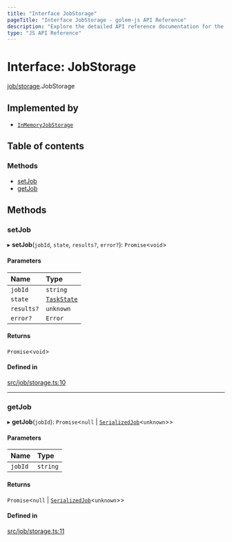```yaml
---
title: "Interface JobStorage"
pageTitle: "Interface JobStorage - golem-js API Reference"
description: "Explore the detailed API reference documentation for the Interface JobStorage within the golem-js SDK for the Golem Network."
type: "JS API Reference"
---
```

# Interface: JobStorage

[job/storage](../modules/job_storage).JobStorage

## Implemented by

- [`InMemoryJobStorage`](../classes/job_storage.InMemoryJobStorage)

## Table of contents

### Methods

- [setJob](job_storage.JobStorage#setjob)
- [getJob](job_storage.JobStorage#getjob)

## Methods

### setJob

▸ **setJob**(`jobId`, `state`, `results?`, `error?`): `Promise`\<`void`\>

#### Parameters

| Name | Type |
| :------ | :------ |
| `jobId` | `string` |
| `state` | [`TaskState`](../enums/task_task.TaskState) |
| `results?` | `unknown` |
| `error?` | `Error` |

#### Returns

`Promise`\<`void`\>

#### Defined in

[src/job/storage.ts:10](https://github.com/golemfactory/golem-js/blob/69e0610/src/job/storage.ts#L10)

___

### getJob

▸ **getJob**(`jobId`): `Promise`\<``null`` \| [`SerializedJob`](../modules/job_storage#serializedjob)\<`unknown`\>\>

#### Parameters

| Name | Type |
| :------ | :------ |
| `jobId` | `string` |

#### Returns

`Promise`\<``null`` \| [`SerializedJob`](../modules/job_storage#serializedjob)\<`unknown`\>\>

#### Defined in

[src/job/storage.ts:11](https://github.com/golemfactory/golem-js/blob/69e0610/src/job/storage.ts#L11)
